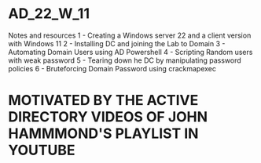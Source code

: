 # AD_22_W_11
Notes and resources
1 - Creating a Windows server 22 and a client version with Windows 11
2 - Installing DC and joining the Lab to Domain
3 - Automating Domain Users using AD Powershell
4 - Scripting Random users with weak password
5 - Tearing down he DC by manipulating password policies
6 - Bruteforcing Domain Password using crackmapexec


# MOTIVATED BY THE ACTIVE DIRECTORY VIDEOS OF JOHN HAMMMOND'S PLAYLIST IN YOUTUBE #
